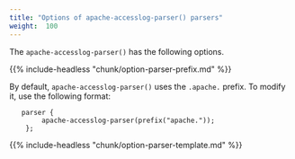 ```yaml
---
title: "Options of apache-accesslog-parser() parsers"
weight:  100
---
```

<!-- DISCLAIMER: This file is based on the syslog-ng Open Source Edition documentation https://github.com/balabit/syslog-ng-ose-guides/commit/2f4a52ee61d1ea9ad27cb4f3168b95408fddfdf2 and is used under the terms of The syslog-ng Open Source Edition Documentation License. The file has been modified by Axoflow. -->

The `apache-accesslog-parser()` has the following options.


{{% include-headless "chunk/option-parser-prefix.md" %}}

By default, `apache-accesslog-parser()` uses the `.apache.` prefix. To modify it, use the following format:

```shell
   parser {
        apache-accesslog-parser(prefix("apache."));
    };
```


{{% include-headless "chunk/option-parser-template.md" %}}
